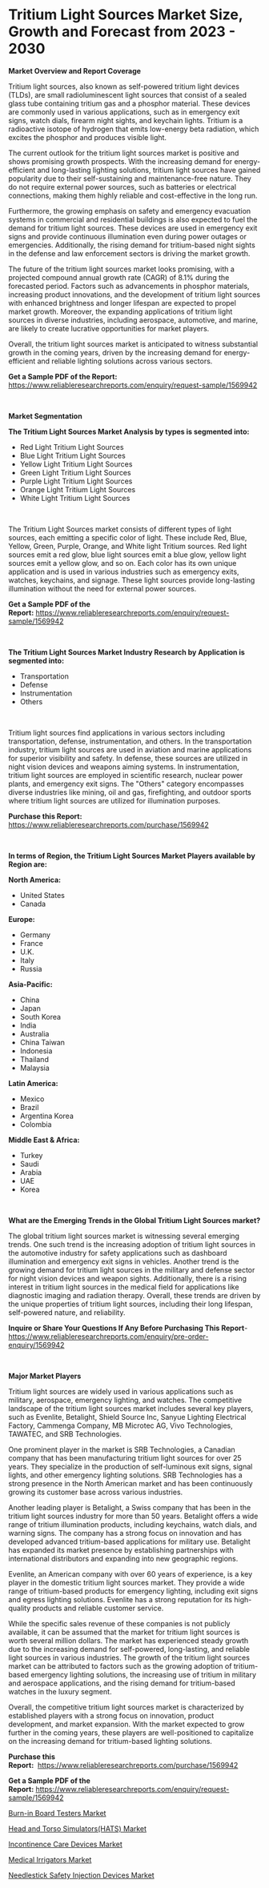 <p><h1>Tritium Light Sources Market Size, Growth and Forecast from 2023 - 2030</h1></p><p><strong>Market Overview and Report Coverage</strong></p>
<p><p>Tritium light sources, also known as self-powered tritium light devices (TLDs), are small radioluminescent light sources that consist of a sealed glass tube containing tritium gas and a phosphor material. These devices are commonly used in various applications, such as in emergency exit signs, watch dials, firearm night sights, and keychain lights. Tritium is a radioactive isotope of hydrogen that emits low-energy beta radiation, which excites the phosphor and produces visible light.</p><p>The current outlook for the tritium light sources market is positive and shows promising growth prospects. With the increasing demand for energy-efficient and long-lasting lighting solutions, tritium light sources have gained popularity due to their self-sustaining and maintenance-free nature. They do not require external power sources, such as batteries or electrical connections, making them highly reliable and cost-effective in the long run.</p><p>Furthermore, the growing emphasis on safety and emergency evacuation systems in commercial and residential buildings is also expected to fuel the demand for tritium light sources. These devices are used in emergency exit signs and provide continuous illumination even during power outages or emergencies. Additionally, the rising demand for tritium-based night sights in the defense and law enforcement sectors is driving the market growth.</p><p>The future of the tritium light sources market looks promising, with a projected compound annual growth rate (CAGR) of 8.1% during the forecasted period. Factors such as advancements in phosphor materials, increasing product innovations, and the development of tritium light sources with enhanced brightness and longer lifespan are expected to propel market growth. Moreover, the expanding applications of tritium light sources in diverse industries, including aerospace, automotive, and marine, are likely to create lucrative opportunities for market players.</p><p>Overall, the tritium light sources market is anticipated to witness substantial growth in the coming years, driven by the increasing demand for energy-efficient and reliable lighting solutions across various sectors.</p></p>
<p><strong>Get a Sample PDF of the Report:</strong> <a href="https://www.reliableresearchreports.com/enquiry/request-sample/1569942">https://www.reliableresearchreports.com/enquiry/request-sample/1569942</a></p>
<p>&nbsp;</p>
<p><strong>Market Segmentation</strong></p>
<p><strong>The Tritium Light Sources Market Analysis by types is segmented into:</strong></p>
<p><ul><li>Red Light Tritium Light Sources</li><li>Blue Light Tritium Light Sources</li><li>Yellow Light Tritium Light Sources</li><li>Green Light Tritium Light Sources</li><li>Purple Light Tritium Light Sources</li><li>Orange Light Tritium Light Sources</li><li>White Light Tritium Light Sources</li></ul></p>
<p>&nbsp;</p>
<p><p>The Tritium Light Sources market consists of different types of light sources, each emitting a specific color of light. These include Red, Blue, Yellow, Green, Purple, Orange, and White light Tritium sources. Red light sources emit a red glow, blue light sources emit a blue glow, yellow light sources emit a yellow glow, and so on. Each color has its own unique application and is used in various industries such as emergency exits, watches, keychains, and signage. These light sources provide long-lasting illumination without the need for external power sources.</p></p>
<p><strong>Get a Sample PDF of the Report:</strong>&nbsp;<a href="https://www.reliableresearchreports.com/enquiry/request-sample/1569942">https://www.reliableresearchreports.com/enquiry/request-sample/1569942</a></p>
<p>&nbsp;</p>
<p><strong>The Tritium Light Sources Market Industry Research by Application is segmented into:</strong></p>
<p><ul><li>Transportation</li><li>Defense</li><li>Instrumentation</li><li>Others</li></ul></p>
<p>&nbsp;</p>
<p><p>Tritium light sources find applications in various sectors including transportation, defense, instrumentation, and others. In the transportation industry, tritium light sources are used in aviation and marine applications for superior visibility and safety. In defense, these sources are utilized in night vision devices and weapons aiming systems. In instrumentation, tritium light sources are employed in scientific research, nuclear power plants, and emergency exit signs. The "Others" category encompasses diverse industries like mining, oil and gas, firefighting, and outdoor sports where tritium light sources are utilized for illumination purposes.</p></p>
<p><strong>Purchase this Report:</strong>&nbsp; <a href="https://www.reliableresearchreports.com/purchase/1569942">https://www.reliableresearchreports.com/purchase/1569942</a></p>
<p>&nbsp;</p>
<p><strong>In terms of Region, the Tritium Light Sources Market Players available by Region are:</strong></p>
<p>
    <p> <strong> North America: </strong>
        <ul>
            <li>United States</li>
            <li>Canada</li>
        </ul>
        </p> 
    <p> <strong> Europe: </strong>
        <ul>
            <li>Germany</li>
            <li>France</li>
            <li>U.K.</li>
            <li>Italy</li>
            <li>Russia</li>
        </ul>
        </p> 
    <p> <strong> Asia-Pacific: </strong>
        <ul>
            <li>China</li>
            <li>Japan</li>
            <li>South Korea</li>
            <li>India</li>
            <li>Australia</li>
            <li>China Taiwan</li>
            <li>Indonesia</li>
            <li>Thailand</li>
            <li>Malaysia</li>
        </ul>
        </p> 
    <p> <strong> Latin America: </strong>
        <ul>
            <li>Mexico</li>
            <li>Brazil</li>
            <li>Argentina Korea</li>
            <li>Colombia</li>
        </ul>
        </p> 
    <p> <strong> Middle East & Africa: </strong>
        <ul>
            <li>Turkey</li>
            <li>Saudi</li>
            <li>Arabia</li>
            <li>UAE</li>
            <li>Korea</li>
        </ul>
    </p>
    </p>
<p>&nbsp;</p>
<p><strong>What are the Emerging Trends in the Global Tritium Light Sources market?</strong></p>
<p><p>The global tritium light sources market is witnessing several emerging trends. One such trend is the increasing adoption of tritium light sources in the automotive industry for safety applications such as dashboard illumination and emergency exit signs in vehicles. Another trend is the growing demand for tritium light sources in the military and defense sector for night vision devices and weapon sights. Additionally, there is a rising interest in tritium light sources in the medical field for applications like diagnostic imaging and radiation therapy. Overall, these trends are driven by the unique properties of tritium light sources, including their long lifespan, self-powered nature, and reliability.</p></p>
<p><strong>Inquire or Share Your Questions If Any Before Purchasing This Report</strong>- <a href="https://www.reliableresearchreports.com/enquiry/pre-order-enquiry/1569942">https://www.reliableresearchreports.com/enquiry/pre-order-enquiry/1569942</a></p>
<p>&nbsp;</p>
<p><strong>Major Market Players</strong></p>
<p><p>Tritium light sources are widely used in various applications such as military, aerospace, emergency lighting, and watches. The competitive landscape of the tritium light sources market includes several key players, such as Evenlite, Betalight, Shield Source Inc, Sanyue Lighting Electrical Factory, Cammenga Company, MB Microtec AG, Vivo Technologies, TAWATEC, and SRB Technologies. </p><p>One prominent player in the market is SRB Technologies, a Canadian company that has been manufacturing tritium light sources for over 25 years. They specialize in the production of self-luminous exit signs, signal lights, and other emergency lighting solutions. SRB Technologies has a strong presence in the North American market and has been continuously growing its customer base across various industries.</p><p>Another leading player is Betalight, a Swiss company that has been in the tritium light sources industry for more than 50 years. Betalight offers a wide range of tritium illumination products, including keychains, watch dials, and warning signs. The company has a strong focus on innovation and has developed advanced tritium-based applications for military use. Betalight has expanded its market presence by establishing partnerships with international distributors and expanding into new geographic regions.</p><p>Evenlite, an American company with over 60 years of experience, is a key player in the domestic tritium light sources market. They provide a wide range of tritium-based products for emergency lighting, including exit signs and egress lighting solutions. Evenlite has a strong reputation for its high-quality products and reliable customer service.</p><p>While the specific sales revenue of these companies is not publicly available, it can be assumed that the market for tritium light sources is worth several million dollars. The market has experienced steady growth due to the increasing demand for self-powered, long-lasting, and reliable light sources in various industries. The growth of the tritium light sources market can be attributed to factors such as the growing adoption of tritium-based emergency lighting solutions, the increasing use of tritium in military and aerospace applications, and the rising demand for tritium-based watches in the luxury segment.</p><p>Overall, the competitive tritium light sources market is characterized by established players with a strong focus on innovation, product development, and market expansion. With the market expected to grow further in the coming years, these players are well-positioned to capitalize on the increasing demand for tritium-based lighting solutions.</p></p>
<p><strong>Purchase this Report:</strong>&nbsp;&nbsp;<a href="https://www.reliableresearchreports.com/purchase/1569942">https://www.reliableresearchreports.com/purchase/1569942</a></p>
<p></p>
<p><strong>Get a Sample PDF of the Report:</strong>&nbsp;<a href="https://www.reliableresearchreports.com/enquiry/request-sample/1569942">https://www.reliableresearchreports.com/enquiry/request-sample/1569942</a></p>
<p><p><a href="https://medium.com/@elenaglover2023/burn-in-board-testers-market-insight-market-trends-growth-forecasted-from-2023-to-2030-1c24e23eb77d">Burn-in Board Testers Market</a></p><p><a href="https://medium.com/@haileeferry/head-and-torso-simulators-hats-market-outlook-industry-overview-and-forecast-2023-to-2030-efb1c6599254">Head and Torso Simulators(HATS) Market</a></p><p><a href="https://www.linkedin.com/pulse/incontinence-care-devices-market-size-growth-forecast-ug1pc/">Incontinence Care Devices Market</a></p><p><a href="https://www.linkedin.com/pulse/medical-irrigators-market-insights-players-forecast-till-vvq4c/">Medical Irrigators Market</a></p><p><a href="https://www.linkedin.com/pulse/needlestick-safety-injection-devices-market-size-growth-forecast-2md4c/">Needlestick Safety Injection Devices Market</a></p></p>